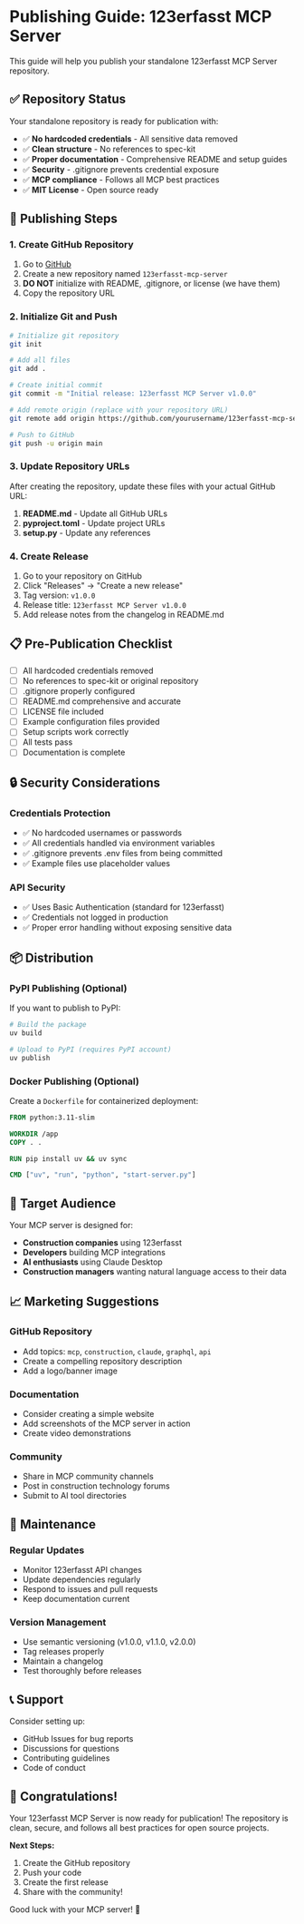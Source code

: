 # Publishing Guide: 123erfasst MCP Server

This guide will help you publish your standalone 123erfasst MCP Server repository.

## ✅ Repository Status

Your standalone repository is ready for publication with:

- ✅ **No hardcoded credentials** - All sensitive data removed
- ✅ **Clean structure** - No references to spec-kit
- ✅ **Proper documentation** - Comprehensive README and setup guides
- ✅ **Security** - .gitignore prevents credential exposure
- ✅ **MCP compliance** - Follows all MCP best practices
- ✅ **MIT License** - Open source ready

## 🚀 Publishing Steps

### 1. Create GitHub Repository

1. Go to [GitHub](https://github.com/new)
2. Create a new repository named `123erfasst-mcp-server`
3. **DO NOT** initialize with README, .gitignore, or license (we have them)
4. Copy the repository URL

### 2. Initialize Git and Push

```bash
# Initialize git repository
git init

# Add all files
git add .

# Create initial commit
git commit -m "Initial release: 123erfasst MCP Server v1.0.0"

# Add remote origin (replace with your repository URL)
git remote add origin https://github.com/yourusername/123erfasst-mcp-server.git

# Push to GitHub
git push -u origin main
```

### 3. Update Repository URLs

After creating the repository, update these files with your actual GitHub URL:

1. **README.md** - Update all GitHub URLs
2. **pyproject.toml** - Update project URLs
3. **setup.py** - Update any references

### 4. Create Release

1. Go to your repository on GitHub
2. Click "Releases" → "Create a new release"
3. Tag version: `v1.0.0`
4. Release title: `123erfasst MCP Server v1.0.0`
5. Add release notes from the changelog in README.md

## 📋 Pre-Publication Checklist

- [ ] All hardcoded credentials removed
- [ ] No references to spec-kit or original repository
- [ ] .gitignore properly configured
- [ ] README.md comprehensive and accurate
- [ ] LICENSE file included
- [ ] Example configuration files provided
- [ ] Setup scripts work correctly
- [ ] All tests pass
- [ ] Documentation is complete

## 🔒 Security Considerations

### Credentials Protection
- ✅ No hardcoded usernames or passwords
- ✅ All credentials handled via environment variables
- ✅ .gitignore prevents .env files from being committed
- ✅ Example files use placeholder values

### API Security
- ✅ Uses Basic Authentication (standard for 123erfasst)
- ✅ Credentials not logged in production
- ✅ Proper error handling without exposing sensitive data

## 📦 Distribution

### PyPI Publishing (Optional)

If you want to publish to PyPI:

```bash
# Build the package
uv build

# Upload to PyPI (requires PyPI account)
uv publish
```

### Docker Publishing (Optional)

Create a `Dockerfile` for containerized deployment:

```dockerfile
FROM python:3.11-slim

WORKDIR /app
COPY . .

RUN pip install uv && uv sync

CMD ["uv", "run", "python", "start-server.py"]
```

## 🎯 Target Audience

Your MCP server is designed for:

- **Construction companies** using 123erfasst
- **Developers** building MCP integrations
- **AI enthusiasts** using Claude Desktop
- **Construction managers** wanting natural language access to their data

## 📈 Marketing Suggestions

### GitHub Repository
- Add topics: `mcp`, `construction`, `claude`, `graphql`, `api`
- Create a compelling repository description
- Add a logo/banner image

### Documentation
- Consider creating a simple website
- Add screenshots of the MCP server in action
- Create video demonstrations

### Community
- Share in MCP community channels
- Post in construction technology forums
- Submit to AI tool directories

## 🔄 Maintenance

### Regular Updates
- Monitor 123erfasst API changes
- Update dependencies regularly
- Respond to issues and pull requests
- Keep documentation current

### Version Management
- Use semantic versioning (v1.0.0, v1.1.0, v2.0.0)
- Tag releases properly
- Maintain a changelog
- Test thoroughly before releases

## 📞 Support

Consider setting up:
- GitHub Issues for bug reports
- Discussions for questions
- Contributing guidelines
- Code of conduct

## 🎉 Congratulations!

Your 123erfasst MCP Server is now ready for publication! The repository is clean, secure, and follows all best practices for open source projects.

**Next Steps:**
1. Create the GitHub repository
2. Push your code
3. Create the first release
4. Share with the community!

Good luck with your MCP server! 🚀
